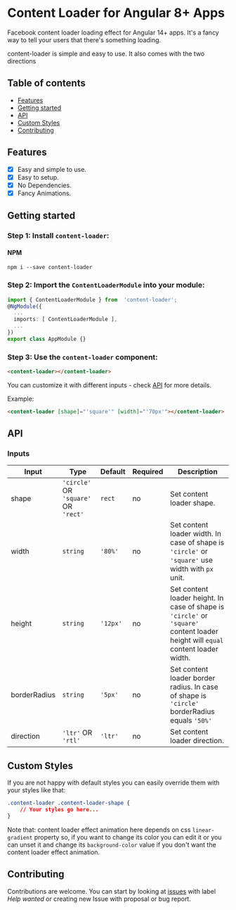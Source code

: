 # Content Loader for Angular 8+ Apps

Facebook content loader loading effect for Angular 14+ apps. It's a fancy way to tell your users that there's something loading.

content-loader is simple and easy to use. It also comes with the two directions

## Table of contents

  * [Features](#features)
  * [Getting started](#getting-started)
  * [API](#api)
  * [Custom Styles](#custom-styles)
  * [Contributing](#contributing)

## Features
- [x] Easy and simple to use.
- [x] Easy to setup.
- [x] No Dependencies.
- [x] Fancy Animations.

## Getting started

### Step 1: Install `content-loader`:

#### NPM
```shell
npm i --save content-loader
```
### Step 2: Import the `ContentLoaderModule` into your module:
```ts
import { ContentLoaderModule } from  'content-loader';
@NgModule({
  ...
  imports: [ ContentLoaderModule ],
  ...
})
export class AppModule {}
```

### Step 3: Use the `content-loader` component:
```html
<content-loader></content-loader>
```
You can customize it with different inputs - check [API](#api) for more details.

Example:
```html
<content-loader [shape]="'square'" [width]="'70px'"></content-loader>
```

## API
### Inputs
| Input  | Type | Default | Required | Description |
| ------------- | ------------- | ------------- | ------------- | ------------- |
| shape | `'circle'`  OR  `'square'`  OR  `'rect'` | `rect` | no | Set content loader shape. |
| width | `string` | `'80%'` | no | Set content loader width. In case of shape is `'circle'` or `'square'` use width with `px` unit. |
| height | `string` | `'12px'` | no | Set content loader height. In case of shape is `'circle'` or `'square'` content loader height will `equal` content loader width. |
| borderRadius | `string` | `'5px'` | no | Set content loader border radius. In case of shape is `'circle'` borderRadius equals `'50%'` |
| direction | `'ltr'`  OR  `'rtl'` | `'ltr'` | no | Set content loader direction. |

## Custom Styles
If you are not happy with default styles you can easily override them with your styles like that:
```css
.content-loader .content-loader-shape {
	// Your styles go here...
}
```
Note that: content loader effect animation here depends on css `linear-gradient` property so, if you want to change its color you can edit it or you can unset it and change its `background-color` value if you don't want the content loader effect animation.

## Contributing

Contributions are welcome. You can start by looking at [issues](https://github.com/hoainhaannguyen94/content-loader/issues?q=is%3Aopen+is%3Aissue+label%3A%22help+wanted%22) with label *Help wanted*  or creating new Issue with proposal or bug report.
